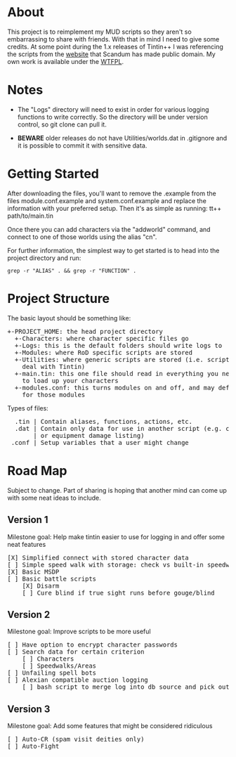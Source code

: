 About
=====
This project is to reimplement my MUD scripts so they aren't so embarrassing to
share with friends. With that in mind I need to give some credits. At some
point during the 1.x releases of Tintin++ I was referencing the scripts from
the [website](http://tintin.sourceforge.net/scripts/) that Scandum has made
public domain. My own work is available under the
[WTFPL](http://sam.zoy.org/wtfpl/COPYING).

Notes
=====
*   The "Logs" directory will need to exist in order for various logging
    functions to write correctly. So the directory will be under version
    control, so git clone can pull it.  

*   **BEWARE** older releases do not have Utilities/worlds.dat in .gitignore
    and it is possible to commit it with sensitive data.

Getting Started
===============
After downloading the files, you'll want to remove the .example from the files 
module.conf.example and system.conf.example and replace the information with
your preferred setup. Then it's as simple as running:
    tt++ path/to/main.tin

Once there you can add characters via the "addworld" command, and connect to
one of those worlds using the alias "cn".

For further information, the simplest way to get started is to head into the 
project directory and run:

    grep -r "ALIAS" . && grep -r "FUNCTION" .

Project Structure
=================
The basic layout should be something like:
<pre>
+-PROJECT_HOME: the head project directory
  +-Characters: where character specific files go
  +-Logs: this is the default folders should write logs to
  +-Modules: where RoD specific scripts are stored
  +-Utilities: where generic scripts are stored (i.e. scripts that only
    deal with Tintin)
  +-main.tin: this one file should read in everything you need in #gts and
    to load up your characters
  +-modules.conf: this turns modules on and off, and may define variables
    for those modules
</pre>

Types of files:
<pre>
  .tin | Contain aliases, functions, actions, etc.
  .dat | Contain only data for use in another script (e.g. character listing
       | or equipment damage listing)
 .conf | Setup variables that a user might change
</pre>

Road Map
========
Subject to change. Part of sharing is hoping that another mind can come up with
some neat ideas to include.

Version 1
---------
Milestone goal: Help make tintin easier to use for logging in and offer some
neat features
<pre>
[X] Simplified connect with stored character data
[ ] Simple speed walk with storage: check vs built-in speedwalk
[X] Basic MSDP
[ ] Basic battle scripts
    [X] Disarm
    [ ] Cure blind if true sight runs before gouge/blind
</pre>

Version 2
---------
Milestone goal: Improve scripts to be more useful
<pre>
[ ] Have option to encrypt character passwords
[ ] Search data for certain criterion
    [ ] Characters
    [ ] Speedwalks/Areas
[ ] Unfailing spell bots
[ ] Alexian compatible auction logging
    [ ] bash script to merge log into db source and pick out obvious repeats
</pre>

Version 3
---------
Milestone goal: Add some features that might be considered ridiculous
<pre>
[ ] Auto-CR (spam visit deities only)
[ ] Auto-Fight
</pre>

